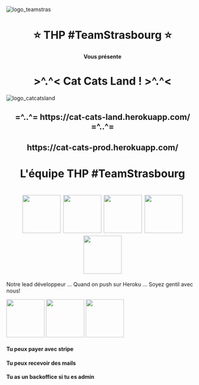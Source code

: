 ![logo_teamstras](https://user-images.githubusercontent.com/43214794/53975952-4aad6e80-4106-11e9-8771-faf25161916c.png)


<h1 align="center"> ⭐️ THP #TeamStrasbourg ⭐️ </h1>
<h4 align="center"> Vous présente </h4>
<h1 align="center"> >^.^< Cat Cats Land ! >^.^< </h1>

![logo_catcatsland](https://user-images.githubusercontent.com/43214794/53976084-95c78180-4106-11e9-8010-77510106d4c9.png)

<h2 align="center"> =^..^=  https://cat-cats-land.herokuapp.com/  =^..^= </h2>
<h2 align="center"> https://cat-cats-prod.herokuapp.com/ </h2>

<h1 align="center"> L'équipe THP #TeamStrasbourg </h1>

<h1 align="center">
<img src="https://user-images.githubusercontent.com/43214794/53977957-6d418680-410a-11e9-8905-7c4d7f32a778.png" width="100">   <img src="https://user-images.githubusercontent.com/43214794/53977958-6d418680-410a-11e9-9479-42791badc20e.png" width="100">   <img src="https://user-images.githubusercontent.com/43214794/53977959-6d418680-410a-11e9-97b9-c792e4c7bd1c.png" width="100">   <img src="https://user-images.githubusercontent.com/43214794/53977960-6d418680-410a-11e9-92ec-68d6427b6d89.png" width="100">   <img src="https://user-images.githubusercontent.com/43214794/53977961-6d418680-410a-11e9-9b68-cebe18858ef1.png" width="100">  
</h1>

<p>Notre lead développeur     ... Quand on push sur Heroku      ... Soyez gentil avec nous!</p>   
<img src="https://media.giphy.com/media/7NoNw4pMNTvgc/giphy.gif" width="100" height="100" />      <img src="https://media.giphy.com/media/Nm8ZPAGOwZUQM/giphy.gif" width="100" height="100" />      <img src="https://media.giphy.com/media/vFKqnCdLPNOKc/giphy.gif" width="100" height="100" />

<h4>Tu peux payer avec stripe</h4>
<h4>Tu peux recevoir des mails</h4>
<h4>Tu as un backoffice si tu es admin</h4>

